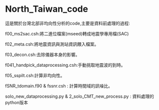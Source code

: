 # North_Taiwan_code
這是關於台灣北部非均向性分析的code,主要是資料前處理的過程:

f00_ms2sac.csh:將二進位檔案(mseed)轉成地震學專用檔(SAC)

f02_meta.csh:將地震資訊與測站資訊餵入檔案。

f03_decon.csh:去除儀器本身的影響。

f041_handpick_dataprocessing.csh:手動挑取地震波的到時。

f05_sspilt.csh:計算非均向性。

fSNR_tdomain.f90 & fssnr.csh : 計算時間域的訊噪比。

solo_new_dataprocessing.py & 2_solo_CMT_new_process.py :
資料處理的python版本
